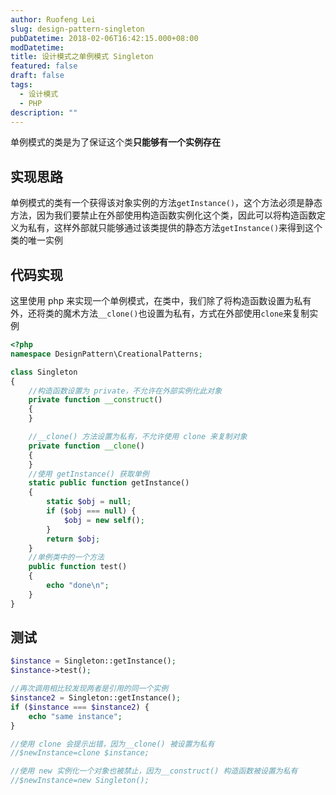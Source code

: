 ```yaml
---
author: Ruofeng Lei
slug: design-pattern-singleton
pubDatetime: 2018-02-06T16:42:15.000+08:00
modDatetime:
title: 设计模式之单例模式 Singleton
featured: false
draft: false
tags:
  - 设计模式
  - PHP
description: ""
---
```


单例模式的类是为了保证这个类**只能够有一个实例存在**

## 实现思路

单例模式的类有一个获得该对象实例的方法`getInstance()`，这个方法必须是静态方法，因为我们要禁止在外部使用构造函数实例化这个类，因此可以将构造函数定义为私有，这样外部就只能够通过该类提供的静态方法`getInstance()`来得到这个类的唯一实例

## 代码实现

这里使用 php 来实现一个单例模式，在类中，我们除了将构造函数设置为私有外，还将类的魔术方法`__clone()`也设置为私有，方式在外部使用`clone`来复制实例

```php
<?php
namespace DesignPattern\CreationalPatterns;

class Singleton
{
    //构造函数设置为 private，不允许在外部实例化此对象
    private function __construct()
    {
    }

    //__clone() 方法设置为私有，不允许使用 clone 来复制对象
    private function __clone()
    {
    }
    //使用 getInstance() 获取单例
    static public function getInstance()
    {
        static $obj = null;
        if ($obj === null) {
            $obj = new self();
        }
        return $obj;
    }
    //单例类中的一个方法
    public function test()
    {
        echo "done\n";
    }
}
```

## 测试

```php
$instance = Singleton::getInstance();
$instance->test();

//再次调用相比较发现两者是引用的同一个实例
$instance2 = Singleton::getInstance();
if ($instance === $instance2) {
    echo "same instance";
}

//使用 clone 会提示出错，因为__clone() 被设置为私有
//$newInstance=clone $instance;

//使用 new 实例化一个对象也被禁止，因为__construct() 构造函数被设置为私有
//$newInstance=new Singleton();
```

